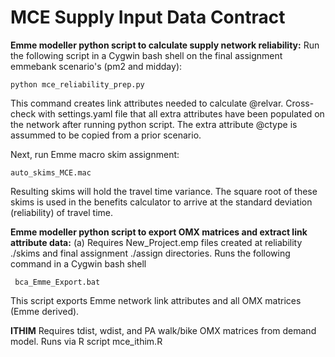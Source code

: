 # MCE Supply Input Data Contract

**Emme modeller python script to calculate supply network reliability:** 
Run the following script in a Cygwin bash shell on the final assignment emmebank scenario's (pm2 and midday):
  ```
  python mce_reliability_prep.py
  ```
This command creates link attributes needed to calculate @relvar. Cross-check with settings.yaml file that all extra attributes have been populated on the network after running python script. The extra attribute @ctype is assummed to be copied from a prior scenario.

Next, run Emme macro skim assignment:
  ```
  auto_skims_MCE.mac
  ```
Resulting skims will hold the travel time variance. The square root of these skims is used in the benefits calculator to arrive at the standard deviation (reliability) of travel time. 

**Emme modeller python script to export OMX matrices and extract link attribute data:**
(a) Requires New_Project.emp files created at reliability ./skims and final assignment ./assign directories. Runs the following command in a Cygwin bash shell

  ```
   bca_Emme_Export.bat
  ```
This script exports Emme network link attributes and all OMX matrices (Emme derived). 

**ITHIM**
Requires tdist, wdist, and PA walk/bike OMX matrices from demand model. Runs via R script mce_ithim.R
